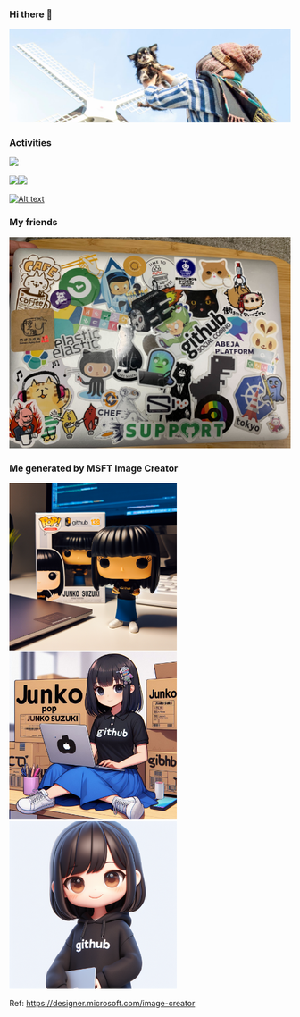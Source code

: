 ### Hi there 👋

![](./media/pnsk.jpeg)

<!--
**pnsk/pnsk** is a ✨ _special_ ✨ repository because its `README.md` (this file) appears on your GitHub profile.

Here are some ideas to get you started:

- 🔭 I’m currently working on ...
- 🌱 I’m currently learning ...
- 👯 I’m looking to collaborate on ...
- 🤔 I’m looking for help with ...
- 💬 Ask me about ...
- 📫 How to reach me: ...
- 😄 Pronouns: ...
- ⚡ Fun fact: ...
-->

### Activities

![](http://github-profile-summary-cards.vercel.app/api/cards/profile-details?username=pnsk&theme=moonlight)

![](http://github-profile-summary-cards.vercel.app/api/cards/stats?username=pnsk&theme=moonlight)![](http://github-profile-summary-cards.vercel.app/api/cards/productive-time?username=pnsk&theme=moonlight&utcOffset=8)

[![Alt text](https://spotify-recently-played-readme.vercel.app/api?user=1s75etub1s5n7zyw6vligaa6b&count=10&width=690)](https://open.spotify.com/user/1s75etub1s5n7zyw6vligaa6b)

### My friends

<img width="682" alt="Screenshot 2023-09-01 at 3 48 12 PM" src="./media/laptop3.jpg">

### Me generated by MSFT Image Creator

<img width="300" alt="Screenshot 2023-09-01 at 3 48 12 PM" src="./media/MSFT_designer.png"><img width="300" alt="Screenshot 2023-09-01 at 3 48 12 PM" src="./media/MSFT_designer_2.jpeg"><img width="300" alt="Screenshot 2023-09-01 at 3 48 12 PM" src="./media/MSFT_designer_3.jpeg">

Ref: https://designer.microsoft.com/image-creator
